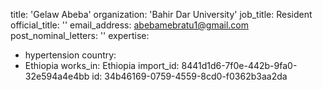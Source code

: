 title: 'Gelaw Abeba'
organization: 'Bahir Dar University'
job_title: Resident
official_title: ''
email_address: abebamebratu1@gmail.com
post_nominal_letters: ''
expertise:
  - hypertension
country:
  - Ethiopia
works_in: Ethiopia
import_id: 8441d1d6-7f0e-442b-9fa0-32e594a4e4bb
id: 34b46169-0759-4559-8cd0-f0362b3aa2da
